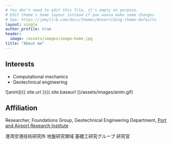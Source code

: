 ```yaml
---
# You don't need to edit this file, it's empty on purpose.
# Edit theme's home layout instead if you wanna make some changes
# See: https://jekyllrb.com/docs/themes/#overriding-theme-defaults
layout: single
author_profile: true
header:
  image: /assets/images/image-home.jpg
title: "About me"
---
```


## Interests

* Computational mechanics
* Geotechnical engineering

![anim]({{ site.url }}{{ site.baseurl }}/assets/images/anim.gif)

## Affiliation

Researcher, Foundations Group, Geotechnical Engineering Department, [Port and Airport Research Institute](https://www.pari.go.jp/en/)

港湾空港技術研究所 地盤研究領域 基礎工研究グループ 研究官
